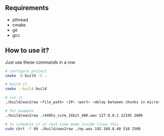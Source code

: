 ## Requirements
* pthread
* cmake
* git
* gcc

## How to use it?
Just use these commands in a row

```bash
# configure project
cmake -B build -S .

# build it
cmake --build build

# run it
./build/wav2raw <file_path> <IP> <port> <delay between chunks in microsecond>

# for example
./build/wav2raw ./440hz_sine_16bit_48K.wav 127.0.0.1 12345 1000

# to schedule it in real-time mode inside linux this
sudo chrt -f 99 ./build/wav2raw ./my.wav 192.168.8.40 510 2500

```